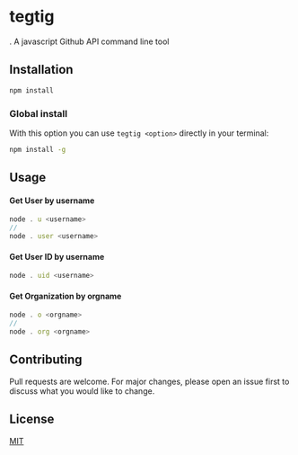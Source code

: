 # tegtig
.
A javascript Github API command line tool

## Installation

```bash
npm install
```

### Global install

With this option you can use `tegtig <option>` directly in your terminal:

```bash
npm install -g
```

## Usage

#### Get User by username
```javascript
node . u <username>
//
node . user <username>
```

#### Get User ID by username
```javascript
node . uid <username>
```

#### Get Organization by orgname
```javascript
node . o <orgname>
//
node . org <orgname>
```

## Contributing
Pull requests are welcome. For major changes, please open an issue first to discuss what you would like to change.

## License
[MIT](LICENSE)
